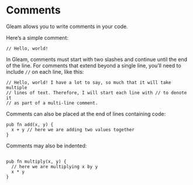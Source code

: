 # Comments

Gleam allows you to write comments in your code.

Here’s a simple comment:

```rust,noplaypen
// Hello, world!
```

In Gleam, comments must start with two slashes and continue until the end of the
line. For comments that extend beyond a single line, you’ll need to include
`//` on each line, like this:

```rust,noplaypen
// Hello, world! I have a lot to say, so much that it will take multiple
// lines of text. Therefore, I will start each line with // to denote it
// as part of a multi-line comment.
```

Comments can also be placed at the end of lines containing code:

```rust,noplaypen
pub fn add(x, y) {
  x + y // here we are adding two values together
}
```

Comments may also be indented:

```rust,noplaypen

pub fn multiply(x, y) {
  // here we are multiplying x by y
  x * y 
}
```
